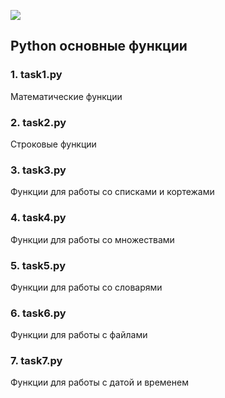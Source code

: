<img src="test.jpg"><br>

## Python основные функции
### 1. task1.py 
Математические функции

### 2. task2.py 
Строковые функции

### 3. task3.py 
Функции для работы со списками и кортежами

### 4. task4.py 
Функции для работы со множествами

### 5. task5.py
Функции для работы со словарями

### 6. task6.py
Функции для работы с файлами

### 7. task7.py
Функции для работы с датой и временем









